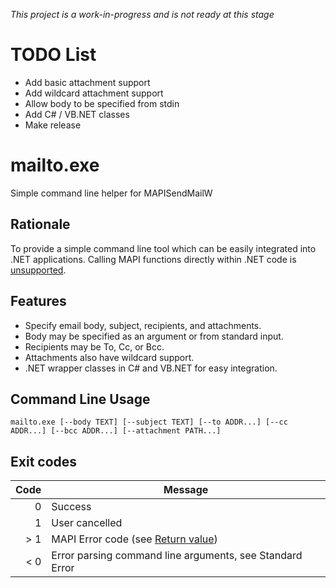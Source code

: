 *This project is a work-in-progress and is not ready at this stage*

# TODO List
* Add basic attachment support
* Add wildcard attachment support
* Allow body to be specified from stdin
* Add C# / VB.NET classes
* Make release

# mailto.exe
Simple command line helper for MAPISendMailW

## Rationale
To provide a simple command line tool which can be easily integrated into .NET applications. Calling MAPI functions directly within .NET code is [unsupported](https://blogs.msdn.microsoft.com/mstehle/2007/10/03/fyi-why-are-mapi-and-cdo-1-21-not-supported-in-managed-net-code/).

## Features
* Specify email body, subject, recipients, and attachments.
* Body may be specified as an argument or from standard input.
* Recipients may be To, Cc, or Bcc.
* Attachments also have wildcard support.
* .NET wrapper classes in C# and VB.NET for easy integration.

## Command Line Usage
`mailto.exe [--body TEXT] [--subject TEXT] [--to ADDR...] [--cc ADDR...] [--bcc ADDR...] [--attachment PATH...]`

## Exit codes
| Code | Message
|-:|-
| 0 | Success
| 1 | User cancelled
| > 1 | MAPI Error code (see [Return value](https://msdn.microsoft.com/en-us/library/windows/desktop/hh802867(v=vs.85).aspx))
| < 0 | Error parsing command line arguments, see Standard Error
